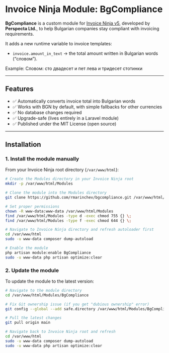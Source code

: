 # Invoice Ninja Module: BgCompliance

**BgCompliance** is a custom module for [Invoice Ninja v5](https://github.com/invoiceninja/invoiceninja), developed by **Perspecta Ltd.**, to help Bulgarian companies stay compliant with invoicing requirements.

It adds a new runtime variable to invoice templates:

- `invoice.amount_in_text` → the total amount written in Bulgarian words (“словом”).

Example: Словом: сто двадесет и пет лева и тридесет стотинки


---

## Features

- ✅ Automatically converts invoice total into Bulgarian words  
- ✅ Works with BGN by default, with simple fallbacks for other currencies  
- ✅ No database changes required  
- ✅ Upgrade-safe (lives entirely in a Laravel module)  
- ✅ Published under the MIT License (open source)

---

## Installation

### 1. Install the module manually

From your Invoice Ninja root directory (`/var/www/html`):

```bash
# Create the Modules directory in your Invoice Ninja root
mkdir -p /var/www/html/Modules

# Clone the module into the Modules directory
git clone https://github.com/rmarinchev/bgcompliance.git /var/www/html/Modules/BgCompliance

# Set proper permissions
chown -R www-data:www-data /var/www/html/Modules
find /var/www/html/Modules -type d -exec chmod 755 {} \;
find /var/www/html/Modules -type f -exec chmod 644 {} \;

# Navigate to Invoice Ninja directory and refresh autoloader first
cd /var/www/html
sudo -u www-data composer dump-autoload

# Enable the module
php artisan module:enable BgCompliance
sudo -u www-data php artisan optimize:clear
```

### 2. Update the module

To update the module to the latest version:

```bash
# Navigate to the module directory
cd /var/www/html/Modules/BgCompliance

# Fix Git ownership issue (if you get "dubious ownership" error)
git config --global --add safe.directory /var/www/html/Modules/BgCompliance

# Pull the latest changes
git pull origin main

# Navigate back to Invoice Ninja root and refresh
cd /var/www/html
sudo -u www-data composer dump-autoload
sudo -u www-data php artisan optimize:clear
```
